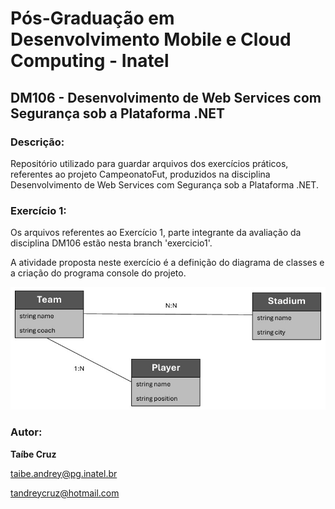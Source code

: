 # Pós-Graduação em Desenvolvimento Mobile e Cloud Computing - Inatel
## DM106 - Desenvolvimento de Web Services com Segurança sob a Plataforma .NET
### Descrição:
Repositório utilizado para guardar arquivos dos exercícios práticos, referentes ao projeto CampeonatoFut, produzidos na disciplina Desenvolvimento de Web Services com Segurança sob a Plataforma .NET.
### Exercício 1:

  Os arquivos referentes ao Exercício 1, parte integrante da avaliação da disciplina DM106 estão nesta branch 'exercicio1'.

  A atividade proposta neste exercício é a definição do diagrama de classes e a criação do programa console do projeto.

  ![Diagrama de Classes](https://github.com/tandreycruz/PG_Inatel_DM106_CampeonatoFut/blob/exercicio1/images/DiagramaClassesCampeonatoFut.jpg)


### Autor:
**Taíbe Cruz**

taibe.andrey@pg.inatel.br

tandreycruz@hotmail.com
